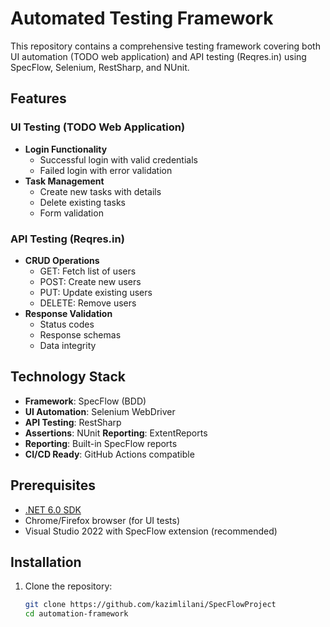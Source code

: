 # Automated Testing Framework

This repository contains a comprehensive testing framework covering both UI automation (TODO web application) and API testing (Reqres.in) using SpecFlow, Selenium, RestSharp, and NUnit.

## Features

### UI Testing (TODO Web Application)
- **Login Functionality**
  - Successful login with valid credentials
  - Failed login with error validation
- **Task Management**
  - Create new tasks with details
  - Delete existing tasks
  - Form validation

### API Testing (Reqres.in)
- **CRUD Operations**
  - GET: Fetch list of users
  - POST: Create new users
  - PUT: Update existing users
  - DELETE: Remove users
- **Response Validation**
  - Status codes
  - Response schemas
  - Data integrity

## Technology Stack
- **Framework**: SpecFlow (BDD)
- **UI Automation**: Selenium WebDriver
- **API Testing**: RestSharp
- **Assertions**: NUnit
  **Reporting**: ExtentReports
- **Reporting**: Built-in SpecFlow reports
- **CI/CD Ready**: GitHub Actions compatible

## Prerequisites
- [.NET 6.0 SDK](https://dotnet.microsoft.com/download)
- Chrome/Firefox browser (for UI tests)
- Visual Studio 2022 with SpecFlow extension (recommended)

## Installation
1. Clone the repository:
   ```bash
   git clone https://github.com/kazimlilani/SpecFlowProject
   cd automation-framework
